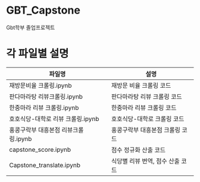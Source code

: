 # GBT_Capstone
Gbt학부 졸업프로젝트  

# 각 파일별 설명   

|파일명|설명|
|---|---|
|재방문비율 크롤링.ipynb|재방문 비율 크롤링 코드|
|판다마라탕 리뷰크롤링.ipynb|판다마라탕 리뷰 크롤링 코드|
|한중마라 리뷰 크롤링.ipynb|한중마라 리뷰 크롤링 코드|
|호호식당-대학로 리뷰 크롤링.ipynb|호호식당-대학로 크롤링 코드|
|홍콩구락부 대흥본점 리뷰크롤링.ipynb|홍콩구락부 대흥본점 크롤링 코드|
|capstone_score.ipynb|점수 정규화 산출 코드|
|Capstone_translate.ipynb|식당별 리뷰 번역, 점수 산출 코드|

